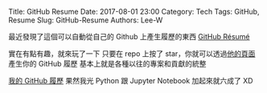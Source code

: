 Title: GitHub Resume
Date: 2017-08-01 23:00
Category: Tech
Tags: GitHub, Resume
Slug: GitHub-Resume
Authors: Lee-W

最近發現了這個可以自動從自己的 Github 上產生履歷的東西
[GitHub Résumé](https://github.com/resume/resume.github.com)

<!--more-->

實在有點有趣，就來玩了一下
只要在 repo 上按了 star，你就可以透過[他的頁面](http://resume.github.io) 產生你的 GitHub 履歷
基本上就是各種以往的專案和貢獻的統整

[我的 GitHub 履歷](http://resume.github.io/?Lee-W)
果然我光 Python 跟 Jupyter Notebook 加起來就六成了 XD
